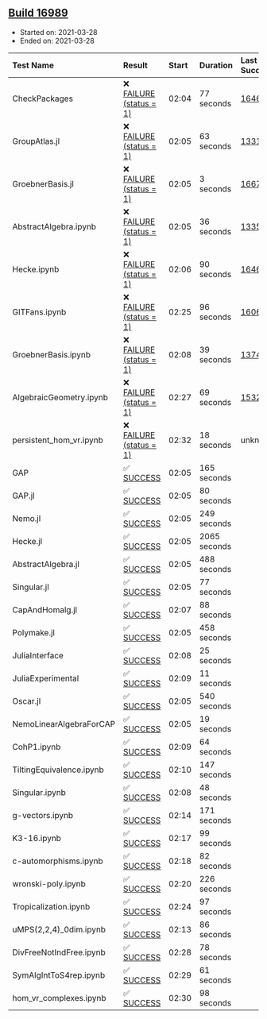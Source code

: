 ## [Build 16989](https://oscarci.mathematik.uni-kl.de/job/oscar/16989/)

* Started on: 2021-03-28
* Ended on: 2021-03-28

| Test Name    | Result | Start | Duration | Last Success | First Failure |
|:-------------|:-------|:------|:---------|:-------------|:--------------|
| CheckPackages | ❌ [FAILURE (status = 1)](https://oscarci.mathematik.uni-kl.de/job/oscar/16989/artifact/logs/build-16989/CheckPackages.log) | 02:04 | 77 seconds | [16463](https://oscarci.mathematik.uni-kl.de/job/oscar/16463/) | [16464](https://oscarci.mathematik.uni-kl.de/job/oscar/16464/) |
| GroupAtlas.jl | ❌ [FAILURE (status = 1)](https://oscarci.mathematik.uni-kl.de/job/oscar/16989/artifact/logs/build-16989/GroupAtlas.jl.log) | 02:05 | 63 seconds | [13311](https://oscarci.mathematik.uni-kl.de/job/oscar/13311/) | [13312](https://oscarci.mathematik.uni-kl.de/job/oscar/13312/) |
| GroebnerBasis.jl | ❌ [FAILURE (status = 1)](https://oscarci.mathematik.uni-kl.de/job/oscar/16989/artifact/logs/build-16989/GroebnerBasis.jl.log) | 02:05 | 3 seconds | [16676](https://oscarci.mathematik.uni-kl.de/job/oscar/16676/) | [16677](https://oscarci.mathematik.uni-kl.de/job/oscar/16677/) |
| AbstractAlgebra.ipynb | ❌ [FAILURE (status = 1)](https://oscarci.mathematik.uni-kl.de/job/oscar/16989/artifact/logs/build-16989/AbstractAlgebra.ipynb.log) | 02:05 | 36 seconds | [13355](https://oscarci.mathematik.uni-kl.de/job/oscar/13355/) | [13356](https://oscarci.mathematik.uni-kl.de/job/oscar/13356/) |
| Hecke.ipynb | ❌ [FAILURE (status = 1)](https://oscarci.mathematik.uni-kl.de/job/oscar/16989/artifact/logs/build-16989/Hecke.ipynb.log) | 02:06 | 90 seconds | [16463](https://oscarci.mathematik.uni-kl.de/job/oscar/16463/) | [16464](https://oscarci.mathematik.uni-kl.de/job/oscar/16464/) |
| GITFans.ipynb | ❌ [FAILURE (status = 1)](https://oscarci.mathematik.uni-kl.de/job/oscar/16989/artifact/logs/build-16989/GITFans.ipynb.log) | 02:25 | 96 seconds | [16068](https://oscarci.mathematik.uni-kl.de/job/oscar/16068/) | [16069](https://oscarci.mathematik.uni-kl.de/job/oscar/16069/) |
| GroebnerBasis.ipynb | ❌ [FAILURE (status = 1)](https://oscarci.mathematik.uni-kl.de/job/oscar/16989/artifact/logs/build-16989/GroebnerBasis.ipynb.log) | 02:08 | 39 seconds | [13748](https://oscarci.mathematik.uni-kl.de/job/oscar/13748/) | [13749](https://oscarci.mathematik.uni-kl.de/job/oscar/13749/) |
| AlgebraicGeometry.ipynb | ❌ [FAILURE (status = 1)](https://oscarci.mathematik.uni-kl.de/job/oscar/16989/artifact/logs/build-16989/AlgebraicGeometry.ipynb.log) | 02:27 | 69 seconds | [15322](https://oscarci.mathematik.uni-kl.de/job/oscar/15322/) | [15323](https://oscarci.mathematik.uni-kl.de/job/oscar/15323/) |
| persistent_hom_vr.ipynb | ❌ [FAILURE (status = 1)](https://oscarci.mathematik.uni-kl.de/job/oscar/16989/artifact/logs/build-16989/persistent_hom_vr.ipynb.log) | 02:32 | 18 seconds | unknown | unknown |
| GAP | ✅ [SUCCESS](https://oscarci.mathematik.uni-kl.de/job/oscar/16989/artifact/logs/build-16989/GAP.log) | 02:05 | 165 seconds |  |  |
| GAP.jl | ✅ [SUCCESS](https://oscarci.mathematik.uni-kl.de/job/oscar/16989/artifact/logs/build-16989/GAP.jl.log) | 02:05 | 80 seconds |  |  |
| Nemo.jl | ✅ [SUCCESS](https://oscarci.mathematik.uni-kl.de/job/oscar/16989/artifact/logs/build-16989/Nemo.jl.log) | 02:05 | 249 seconds |  |  |
| Hecke.jl | ✅ [SUCCESS](https://oscarci.mathematik.uni-kl.de/job/oscar/16989/artifact/logs/build-16989/Hecke.jl.log) | 02:05 | 2065 seconds |  |  |
| AbstractAlgebra.jl | ✅ [SUCCESS](https://oscarci.mathematik.uni-kl.de/job/oscar/16989/artifact/logs/build-16989/AbstractAlgebra.jl.log) | 02:05 | 488 seconds |  |  |
| Singular.jl | ✅ [SUCCESS](https://oscarci.mathematik.uni-kl.de/job/oscar/16989/artifact/logs/build-16989/Singular.jl.log) | 02:05 | 77 seconds |  |  |
| CapAndHomalg.jl | ✅ [SUCCESS](https://oscarci.mathematik.uni-kl.de/job/oscar/16989/artifact/logs/build-16989/CapAndHomalg.jl.log) | 02:07 | 88 seconds |  |  |
| Polymake.jl | ✅ [SUCCESS](https://oscarci.mathematik.uni-kl.de/job/oscar/16989/artifact/logs/build-16989/Polymake.jl.log) | 02:05 | 458 seconds |  |  |
| JuliaInterface | ✅ [SUCCESS](https://oscarci.mathematik.uni-kl.de/job/oscar/16989/artifact/logs/build-16989/JuliaInterface.log) | 02:08 | 25 seconds |  |  |
| JuliaExperimental | ✅ [SUCCESS](https://oscarci.mathematik.uni-kl.de/job/oscar/16989/artifact/logs/build-16989/JuliaExperimental.log) | 02:09 | 11 seconds |  |  |
| Oscar.jl | ✅ [SUCCESS](https://oscarci.mathematik.uni-kl.de/job/oscar/16989/artifact/logs/build-16989/Oscar.jl.log) | 02:05 | 540 seconds |  |  |
| NemoLinearAlgebraForCAP | ✅ [SUCCESS](https://oscarci.mathematik.uni-kl.de/job/oscar/16989/artifact/logs/build-16989/NemoLinearAlgebraForCAP.log) | 02:05 | 19 seconds |  |  |
| CohP1.ipynb | ✅ [SUCCESS](https://oscarci.mathematik.uni-kl.de/job/oscar/16989/artifact/logs/build-16989/CohP1.ipynb.log) | 02:09 | 64 seconds |  |  |
| TiltingEquivalence.ipynb | ✅ [SUCCESS](https://oscarci.mathematik.uni-kl.de/job/oscar/16989/artifact/logs/build-16989/TiltingEquivalence.ipynb.log) | 02:10 | 147 seconds |  |  |
| Singular.ipynb | ✅ [SUCCESS](https://oscarci.mathematik.uni-kl.de/job/oscar/16989/artifact/logs/build-16989/Singular.ipynb.log) | 02:08 | 48 seconds |  |  |
| g-vectors.ipynb | ✅ [SUCCESS](https://oscarci.mathematik.uni-kl.de/job/oscar/16989/artifact/logs/build-16989/g-vectors.ipynb.log) | 02:14 | 171 seconds |  |  |
| K3-16.ipynb | ✅ [SUCCESS](https://oscarci.mathematik.uni-kl.de/job/oscar/16989/artifact/logs/build-16989/K3-16.ipynb.log) | 02:17 | 99 seconds |  |  |
| c-automorphisms.ipynb | ✅ [SUCCESS](https://oscarci.mathematik.uni-kl.de/job/oscar/16989/artifact/logs/build-16989/c-automorphisms.ipynb.log) | 02:18 | 82 seconds |  |  |
| wronski-poly.ipynb | ✅ [SUCCESS](https://oscarci.mathematik.uni-kl.de/job/oscar/16989/artifact/logs/build-16989/wronski-poly.ipynb.log) | 02:20 | 226 seconds |  |  |
| Tropicalization.ipynb | ✅ [SUCCESS](https://oscarci.mathematik.uni-kl.de/job/oscar/16989/artifact/logs/build-16989/Tropicalization.ipynb.log) | 02:24 | 97 seconds |  |  |
| uMPS(2,2,4)_0dim.ipynb | ✅ [SUCCESS](https://oscarci.mathematik.uni-kl.de/job/oscar/16989/artifact/logs/build-16989/uMPS-2-2-4-_0dim.ipynb.log) | 02:13 | 86 seconds |  |  |
| DivFreeNotIndFree.ipynb | ✅ [SUCCESS](https://oscarci.mathematik.uni-kl.de/job/oscar/16989/artifact/logs/build-16989/DivFreeNotIndFree.ipynb.log) | 02:28 | 78 seconds |  |  |
| SymAlgIntToS4rep.ipynb | ✅ [SUCCESS](https://oscarci.mathematik.uni-kl.de/job/oscar/16989/artifact/logs/build-16989/SymAlgIntToS4rep.ipynb.log) | 02:29 | 61 seconds |  |  |
| hom_vr_complexes.ipynb | ✅ [SUCCESS](https://oscarci.mathematik.uni-kl.de/job/oscar/16989/artifact/logs/build-16989/hom_vr_complexes.ipynb.log) | 02:30 | 98 seconds |  |  |
